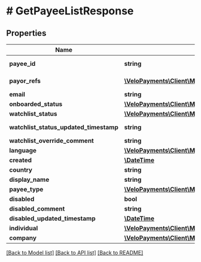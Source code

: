 # # GetPayeeListResponse

## Properties

Name | Type | Description | Notes
------------ | ------------- | ------------- | -------------
**payee_id** | **string** |  | [optional] [readonly]
**payor_refs** | [**\VeloPayments\Client\Model\PayeePayorRefV3[]**](PayeePayorRefV3.md) |  | [optional] [readonly]
**email** | **string** |  | [optional]
**onboarded_status** | [**\VeloPayments\Client\Model\OnboardedStatus2**](OnboardedStatus2.md) |  | [optional]
**watchlist_status** | [**\VeloPayments\Client\Model\WatchlistStatus**](WatchlistStatus.md) |  | [optional]
**watchlist_status_updated_timestamp** | **string** |  | [optional] [readonly]
**watchlist_override_comment** | **string** |  | [optional]
**language** | [**\VeloPayments\Client\Model\Language2**](Language2.md) |  | [optional]
**created** | [**\DateTime**](\DateTime.md) |  | [optional]
**country** | **string** |  | [optional]
**display_name** | **string** |  | [optional]
**payee_type** | [**\VeloPayments\Client\Model\PayeeType**](PayeeType.md) |  | [optional]
**disabled** | **bool** |  | [optional]
**disabled_comment** | **string** |  | [optional]
**disabled_updated_timestamp** | [**\DateTime**](\DateTime.md) |  | [optional]
**individual** | [**\VeloPayments\Client\Model\GetPayeeListResponseIndividual**](GetPayeeListResponseIndividual.md) |  | [optional]
**company** | [**\VeloPayments\Client\Model\GetPayeeListResponseCompany**](GetPayeeListResponseCompany.md) |  | [optional]

[[Back to Model list]](../../README.md#models) [[Back to API list]](../../README.md#endpoints) [[Back to README]](../../README.md)
